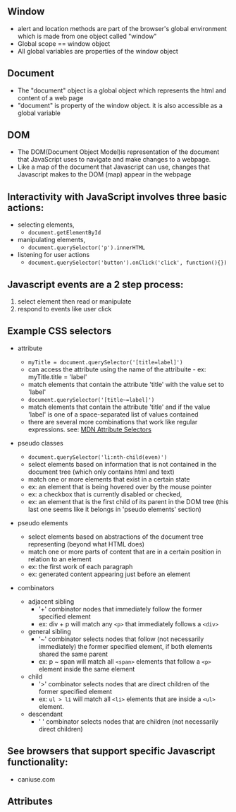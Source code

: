 ## Window
  - alert and location methods are part of the browser's global environment which is made from one object called "window"
  - Global scope == window object
  - All global variables are properties of the window object

## Document
  - The "document" object is a global object which represents the html and content of a web page
  - "document" is property of the window object. it is also accessible as a global variable

## DOM
  - The DOM(Document Object Model)is representation of the document that JavaScript uses to navigate and make changes to a webpage.
  - Like a map of the document that Javascript can use, changes that Javascript makes to the DOM (map) appear in the webpage

## Interactivity with JavaScript involves three basic actions:
  - selecting elements,
    - `document.getElementById`
  - manipulating elements,
    - `document.querySelector('p').innerHTML`
  - listening for user actions
    - `document.querySelector('button').onClick('click', function(){})`

## Javascript events are a 2 step process:
  1. select element then read or manipulate
  2. respond to events like user click

## Example CSS selectors
- attribute
  - `myTitle = document.querySelector('[title=label]')`
  - can access the attribute using the name of the attribuite - ex: myTitle.title = 'label'
  - match elements that contain the attribute 'title' with the value set to 'label'
  - `document.querySelector('[title~=label]')`
  - match elements that contain the attribute 'title' and if the value 'label' is one of a space-separated list of values contained
  - there are several more combinations that work like regular expressions. see: [MDN Attribute Selectors](https://developer.mozilla.org/en-US/docs/Learn/CSS/Introduction_to_CSS/Attribute_selectors)

- pseudo classes
  - `document.querySelector('li:nth-child(even)')`
  - select elements based on information that is not contained in the document tree (which only contains html and text)
  - match one or more elements that exist in a certain state
  - ex: an element that is being hovered over by the mouse pointer
  - ex: a checkbox that is currently disabled or checked,
  - ex: an element that is the first child of its parent in the DOM tree (this last one seems like it belongs in 'pseudo elements' section)

- pseudo elements
  - select elements based on abstractions of the document tree representing (beyond what HTML does)
  - match one or more parts of content that are in a certain position in relation to an element
  - ex: the first work of each paragraph
  - ex: generated content appearing just before an element

- combinators
  - adjacent sibling
    - '+' combinator nodes that immediately follow the former specified element
    - ex: div + p will match any `<p>` that immediately follows a `<div>`
  - general sibling
    - '~' combinator selects nodes that follow (not necessarily immediately) the former specified element, if both elements shared the same parent
    - ex: p ~ span will match all `<span>` elements that follow a `<p>` element inside the same element
  - child
    - '>' combinator selects nodes that are direct children of the former specified element
    - ex: `ul > li` will match all `<li>` elements that are inside a `<ul>` element.
  - descendant
    - ' ' combinator selects nodes that are children (not necessarily direct children)



## See browsers that support specific Javascript functionality:
  - caniuse.com

## Attributes
